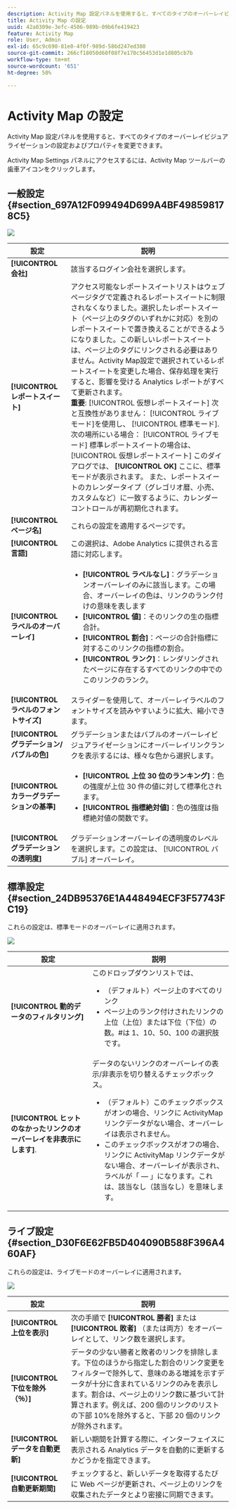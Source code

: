 ```yaml
---
description: Activity Map 設定パネルを使用すると、すべてのタイプのオーバーレイビジュアライゼーションの設定およびプロパティを変更できます。
title: Activity Map の設定
uuid: 42a0309e-3efc-4506-989b-09b6fe419423
feature: Activity Map
role: User, Admin
exl-id: 65c9c690-81e0-4f0f-989d-586d247ed380
source-git-commit: 266cf18050d60f08f7e170c56453d1e1d805cb7b
workflow-type: tm+mt
source-wordcount: '651'
ht-degree: 50%

---
```


# Activity Map の設定

Activity Map 設定パネルを使用すると、すべてのタイプのオーバーレイビジュアライゼーションの設定およびプロパティを変更できます。

Activity Map Settings パネルにアクセスするには、Activity Map ツールバーの歯車アイコンをクリックします。

## 一般設定 {#section_697A12F099494D699A4BF498598178C5}

![](assets/settings_other.png)

| 設定 | 説明 |
| --- | --- |
| **[!UICONTROL 会社]** | 該当するログイン会社を選択します。 |
| **[!UICONTROL レポートスイート]** | アクセス可能なレポートスイートリストはウェブページタグで定義されるレポートスイートに制限されなくなりました。選択したレポートスイート（ページ上のタグのいずれかに対応）を別のレポートスイートで置き換えることができるようになりました。この新しいレポートスイートは、ページ上のタグにリンクされる必要はありません。Activity Map設定で選択されているレポートスイートを変更した場合、保存処理を実行すると、影響を受ける Analytics レポートがすべて更新されます。<br>**重要**: [!UICONTROL 仮想レポートスイート] 次と互換性がありません： [!UICONTROL ライブモード]を使用し、 [!UICONTROL 標準モード]. 次の場所にいる場合： [!UICONTROL ライブモード] 標準レポートスイートの場合は、 [!UICONTROL 仮想レポートスイート] このダイアログでは、 **[!UICONTROL OK]** ここに、標準モードが表示されます。 また、レポートスイートのカレンダータイプ（グレゴリオ暦、小売、カスタムなど）に一致するように、カレンダーコントロールが再初期化されます。 |
| **[!UICONTROL ページ名]** | これらの設定を適用するページです。 |
| **[!UICONTROL 言語]** | この選択は、Adobe Analytics に提供される言語に対応します。 |
| **[!UICONTROL ラベルのオーバーレイ]** | <ul><li>**[!UICONTROL ラベルなし]**：グラデーションオーバーレイのみに該当します。この場合、オーバーレイの色は、リンクのランク付けの意味を表します</li><li>**[!UICONTROL 値]**：そのリンクの生の指標合計。</li><li>**[!UICONTROL 割合]**：ページの合計指標に対するこのリンクの指標の割合。</li><li>**[!UICONTROL ランク]**：レンダリングされたページに存在するすべてのリンクの中でのこのリンクのランク。</li></ul> |
| **[!UICONTROL ラベルのフォントサイズ]** | スライダーを使用して、オーバーレイラベルのフォントサイズを読みやすいように拡大、縮小できます。 |
| **[!UICONTROL グラデーション/バブルの色]** | グラデーションまたはバブルのオーバーレイビジュアライゼーションにオーバーレイリンクランクを表示するには、様々な色から選択します。 |
| **[!UICONTROL カラーグラデーションの基準]** | <ul><li>**[!UICONTROL 上位 30 位のランキング]**：色の強度が上位 30 件の値に対して標準化されます。</li><li>**[!UICONTROL 指標絶対値]**：色の強度は指標絶対値の関数です。</li></ul> |
| **[!UICONTROL グラデーションの透明度]** | グラデーションオーバーレイの透明度のレベルを選択します。この設定は、 [!UICONTROL バブル] オーバーレイ。 |

## 標準設定 {#section_24DB95376E1A448494ECF3F57743FC19}

これらの設定は、標準モードのオーバーレイに適用されます。

![](assets/settings_standard.png)

| 設定 | 説明 |
| --- | --- |
| **[!UICONTROL 動的データのフィルタリング]** | このドロップダウンリストでは、<ul><li>（デフォルト）ページ上のすべてのリンク</li><li>ページ上のランク付けされたリンクの上位（上位）または下位（下位）の数。#は 1、10、50、100 の選択肢です。</li></ul> |
| **[!UICONTROL ヒットのなかったリンクのオーバーレイを非表示にします]**. | データのないリンクのオーバーレイの表示/非表示を切り替えるチェックボックス。<ul><li>（デフォルト）このチェックボックスがオンの場合、リンクに ActivityMap リンクデータがない場合、オーバーレイは表示されません。</li><li>このチェックボックスがオフの場合、リンクに ActivityMap リンクデータがない場合、オーバーレイが表示され、ラベルが「 — 」になります。これは、該当なし（該当なし）を意味します。 |

## ライブ設定 {#section_D30F6E62FB5D404090B588F396A460AF}

これらの設定は、ライブモードのオーバーレイに適用されます。

![](assets/settings_live.png)

| 設定 | 説明 |
|---|---|
| **[!UICONTROL 上位を表示]** | 次の手順で **[!UICONTROL 勝者]** または **[!UICONTROL 敗者]** （または両方）をオーバーレイとして、リンク数を選択します。 |
| **[!UICONTROL 下位を除外（％）]** | データの少ない勝者と敗者のリンクを排除します。下位のほうから指定した割合のリンク変更をフィルターで除外して、意味のある増減を示すデータが十分に含まれているリンクのみを表示します。割合は、ページ上のリンク数に基づいて計算されます。例えば、200 個のリンクのリストの下部 10%を除外すると、下部 20 個のリンクが除外されます。 |
| **[!UICONTROL データを自動更新]** | 新しい期間を計算する際に、インターフェイスに表示される Analytics データを自動的に更新するかどうかを指定できます。 |
| **[!UICONTROL 自動更新期間]** | チェックすると、新しいデータを取得するたびに Web ページが更新され、ページ上のリンクを収集されたデータとより密接に同期できます。 |
